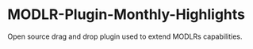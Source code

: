# MODLR-Plugin-Monthly-Highlights
Open source drag and drop plugin used to extend MODLRs capabilities.
